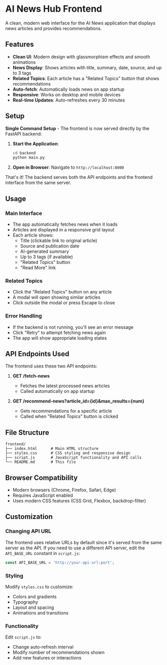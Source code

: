 # AI News Hub Frontend

A clean, modern web interface for the AI News application that displays news articles and provides recommendations.

## Features

- **Clean UI**: Modern design with glassmorphism effects and smooth animations
- **News Display**: Shows articles with title, summary, date, source, and up to 3 tags
- **Related Topics**: Each article has a "Related Topics" button that shows recommendations
- **Auto-fetch**: Automatically loads news on app startup
- **Responsive**: Works on desktop and mobile devices
- **Real-time Updates**: Auto-refreshes every 30 minutes

## Setup

**Single Command Setup** - The frontend is now served directly by the FastAPI backend:

1. **Start the Application**:
   ```bash
   cd backend
   python main.py
   ```

2. **Open in Browser**:
   Navigate to `http://localhost:8000`

That's it! The backend serves both the API endpoints and the frontend interface from the same server.

## Usage

### Main Interface
- The app automatically fetches news when it loads
- Articles are displayed in a responsive grid layout
- Each article shows:
  - Title (clickable link to original article)
  - Source and publication date
  - AI-generated summary
  - Up to 3 tags (if available)
  - "Related Topics" button
  - "Read More" link

### Related Topics
- Click the "Related Topics" button on any article
- A modal will open showing similar articles
- Click outside the modal or press Escape to close

### Error Handling
- If the backend is not running, you'll see an error message
- Click "Retry" to attempt fetching news again
- The app will show appropriate loading states

## API Endpoints Used

The frontend uses these two API endpoints:

1. **GET /fetch-news**
   - Fetches the latest processed news articles
   - Called automatically on app startup

2. **GET /recommend-news?article_id={id}&max_results={num}**
   - Gets recommendations for a specific article
   - Called when "Related Topics" button is clicked

## File Structure

```
frontend/
├── index.html      # Main HTML structure
├── styles.css      # CSS styling and responsive design
├── script.js       # JavaScript functionality and API calls
└── README.md       # This file
```

## Browser Compatibility

- Modern browsers (Chrome, Firefox, Safari, Edge)
- Requires JavaScript enabled
- Uses modern CSS features (CSS Grid, Flexbox, backdrop-filter)

## Customization

### Changing API URL
The frontend uses relative URLs by default since it's served from the same server as the API. If you need to use a different API server, edit the `API_BASE_URL` constant in `script.js`:
```javascript
const API_BASE_URL = 'http://your-api-url:port';
```

### Styling
Modify `styles.css` to customize:
- Colors and gradients
- Typography
- Layout and spacing
- Animations and transitions

### Functionality
Edit `script.js` to:
- Change auto-refresh interval
- Modify number of recommendations shown
- Add new features or interactions
